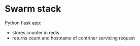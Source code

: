 # Swarm stack

Python flask app:
- stores counter in redis
- returns count and hostname of contriner servicing request

